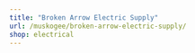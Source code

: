 ```yaml
---
title: "Broken Arrow Electric Supply"
url: /muskogee/broken-arrow-electric-supply/
shop: electrical
---
```

